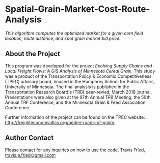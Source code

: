 # Spatial-Grain-Market-Cost-Route-Analysis

*This algorithm computes the optimized market for a given corn field location, route distance, and spot grain market bid price.* 

## About the Project
This program was developed for the project *Evolving Supply Chains and Local Freight Flows: A GIS Analysis of Minnesota Cereal Grain*. This study was a product of the Transportation Policy & Economic Competitiveness (TPEC) advisory board, housed in the Humphrey School for Public Affairs, University of Minnesota. The final analysis is published in the Transportation Research Board's (TRB) peer-revied, March 2018 journal. Presentations were also given at the 97th Annual TRB Meeting, the 59th Annual TRF Conference, and the Minnesota Grain & Feed Association Conference. 

Further information of the project can be found on the TPEC website: http://freighteconomyatlas.org/amber-roads-of-grain/

## Author Contact
Please contact for any inquiries on how to use the code.
Travis Fried, travis.a.fried@gmail.com
